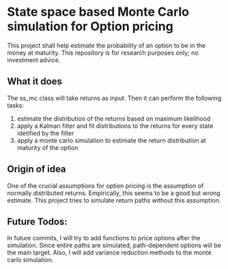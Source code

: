 # State space based Monte Carlo simulation for Option pricing

This project shall help estimate the probability of an option to be in the money at maturity. This repository is for research purposes only; no investment advice. 



## What it does

The ss_mc class will take returns as input. Then it can perform the following tasks:
1. estimate the distribution of the returns based on maximum likelihood
2. apply a Kalman filter and fit distributions to the returns for every state idetified by the filter
3. apply a monte carlo simulation to estimate the return distribution at maturity of the option


## Origin of idea

One of the crucial assumptions for option pricing is the assumption of normally distributed returns. Empirically, this seems to be a good but wrong estimate. This project tries to simulate return paths without this assumption. 


## Future Todos: 

In future commits, I will try to add functions to price options after the simulation. Since entire paths are simulated, path-dependent options will be the main target. Also, I will add variance reduction methods to the monte carlo simulation. 
